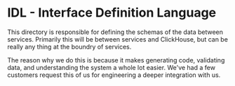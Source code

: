 # IDL - Interface Definition Language

This directory is responsible for defining the schemas of the data between services.
Primarily this will be between services and ClickHouse, but can be really any thing at the boundry of services.

The reason why we do this is because it makes generating code, validating data, and understanding the system a whole lot easier. We've had a few customers request this of us for engineering a deeper integration with us.